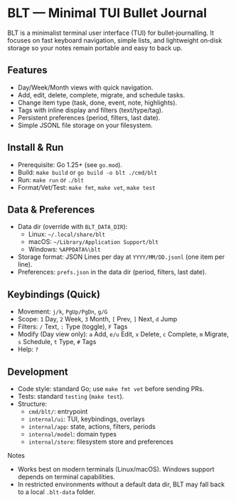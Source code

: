 # BLT — Minimal TUI Bullet Journal

BLT is a minimalist terminal user interface (TUI) for bullet‑journalling. It focuses on fast keyboard navigation, simple lists, and lightweight on‑disk storage so your notes remain portable and easy to back up.

## Features
- Day/Week/Month views with quick navigation.
- Add, edit, delete, complete, migrate, and schedule tasks.
- Change item type (task, done, event, note, highlights).
- Tags with inline display and filters (text/type/tag).
- Persistent preferences (period, filters, last date).
- Simple JSONL file storage on your filesystem.

## Install & Run
- Prerequisite: Go 1.25+ (see `go.mod`).
- Build: `make build` or `go build -o blt ./cmd/blt`
- Run: `make run` or `./blt`
- Format/Vet/Test: `make fmt`, `make vet`, `make test`

## Data & Preferences
- Data dir (override with `BLT_DATA_DIR`):
  - Linux: `~/.local/share/blt`
  - macOS: `~/Library/Application Support/blt`
  - Windows: `%APPDATA%\blt`
- Storage format: JSON Lines per day at `YYYY/MM/DD.jsonl` (one item per line).
- Preferences: `prefs.json` in the data dir (period, filters, last date).

## Keybindings (Quick)
- Movement: `j/k`, `PgUp/PgDn`, `g/G`
- Scope: `1` Day, `2` Week, `3` Month, `[` Prev, `]` Next, `d` Jump
- Filters: `/` Text, `:` Type (toggle), `F` Tags
- Modify (Day view only): `a` Add, `e/u` Edit, `x` Delete, `c` Complete, `m` Migrate, `s` Schedule, `t` Type, `#` Tags
- Help: `?`

## Development
- Code style: standard Go; use `make fmt vet` before sending PRs.
- Tests: standard `testing` (`make test`).
- Structure:
  - `cmd/blt/`: entrypoint
  - `internal/ui`: TUI, keybindings, overlays
  - `internal/app`: state, actions, filters, periods
  - `internal/model`: domain types
  - `internal/store`: filesystem store and preferences

Notes
- Works best on modern terminals (Linux/macOS). Windows support depends on terminal capabilities.
- In restricted environments without a default data dir, BLT may fall back to a local `.blt-data` folder.

